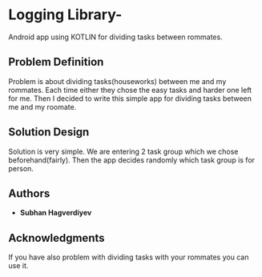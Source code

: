 # Logging Library-
Android app using KOTLIN for dividing tasks between rommates.


## Problem Definition
Problem is about dividing tasks(houseworks) between me and my rommates. Each time either they chose the easy tasks and harder one left for me. Then I decided to write this simple app for dividing tasks between me and my roomate. 


## Solution Design
Solution is very simple. We are entering 2 task group which we chose beforehand(fairly). Then the app decides randomly which task group is for person.

## Authors

* **Subhan Hagverdiyev** 


## Acknowledgments
If you have also problem with dividing tasks with your rommates you can use it.



